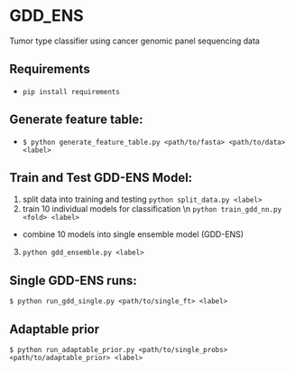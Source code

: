 # GDD_ENS
Tumor type classifier using cancer genomic panel sequencing data
## Requirements
- `pip install requirements`
## Generate feature table: 
- `$ python generate_feature_table.py <path/to/fasta> <path/to/data> <label>`

## Train and Test GDD-ENS Model: 
1. split data into training and testing
`python split_data.py <label>`
2. train 10 individual models for classification
\n `python train_gdd_nn.py <fold> <label>`
- combine 10 models into single ensemble model (GDD-ENS)
3. `python gdd_ensemble.py <label>`

## Single GDD-ENS runs: 
`$ python run_gdd_single.py <path/to/single_ft> <label>`

## Adaptable prior
`$ python run_adaptable_prior.py <path/to/single_probs> <path/to/adaptable_prior> <label>`

